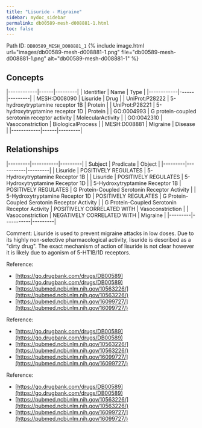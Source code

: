 ```yaml
---
title: "Lisuride - Migraine"
sidebar: mydoc_sidebar
permalink: db00589-mesh-d008881-1.html
toc: false 
---
```



Path ID: `DB00589_MESH_D008881_1`
{% include image.html url="images/db00589-mesh-d008881-1.png" file="db00589-mesh-d008881-1.png" alt="db00589-mesh-d008881-1" %}

## Concepts

|------------|------|---------|
| Identifier | Name | Type    |
|------------|------|---------|
| MESH:D008090 | Lisuride | Drug |
| UniProt:P28222 | 5-hydroxytryptamine receptor 1B | Protein |
| UniProt:P28221 | 5-hydroxytryptamine receptor 1D | Protein |
| GO:0004993 | G protein-coupled serotonin receptor activity | MolecularActivity |
| GO:0042310 | Vasoconstriction | BiologicalProcess |
| MESH:D008881 | Migraine | Disease |
|------------|------|---------|

## Relationships

|---------|-----------|---------|
| Subject | Predicate | Object  |
|---------|-----------|---------|
| Lisuride | POSITIVELY REGULATES | 5-Hydroxytryptamine Receptor 1B |
| Lisuride | POSITIVELY REGULATES | 5-Hydroxytryptamine Receptor 1D |
| 5-Hydroxytryptamine Receptor 1B | POSITIVELY REGULATES | G Protein-Coupled Serotonin Receptor Activity |
| 5-Hydroxytryptamine Receptor 1D | POSITIVELY REGULATES | G Protein-Coupled Serotonin Receptor Activity |
| G Protein-Coupled Serotonin Receptor Activity | POSITIVELY CORRELATED WITH | Vasoconstriction |
| Vasoconstriction | NEGATIVELY CORRELATED WITH | Migraine |
|---------|-----------|---------|

Comment: Lisuride is used to prevent migraine attacks in low doses. Due to its highly non-selective pharmacological activity, lisuride is described as a "dirty drug". The exact mechanism of action of lisuride is not clear however it is likely due to agonism of 5-HT1B/1D receptors.

Reference: 
  - [https://go.drugbank.com/drugs/DB00589](https://go.drugbank.com/drugs/DB00589)
  - [https://pubmed.ncbi.nlm.nih.gov/10563226/](https://pubmed.ncbi.nlm.nih.gov/10563226/)
  - [https://pubmed.ncbi.nlm.nih.gov/16099727/](https://pubmed.ncbi.nlm.nih.gov/16099727/)

Reference: 
  - [https://go.drugbank.com/drugs/DB00589](https://go.drugbank.com/drugs/DB00589)
  - [https://pubmed.ncbi.nlm.nih.gov/10563226/](https://pubmed.ncbi.nlm.nih.gov/10563226/)
  - [https://pubmed.ncbi.nlm.nih.gov/16099727/](https://pubmed.ncbi.nlm.nih.gov/16099727/)

Reference: 
  - [https://go.drugbank.com/drugs/DB00589](https://go.drugbank.com/drugs/DB00589)
  - [https://pubmed.ncbi.nlm.nih.gov/10563226/](https://pubmed.ncbi.nlm.nih.gov/10563226/)
  - [https://pubmed.ncbi.nlm.nih.gov/16099727/](https://pubmed.ncbi.nlm.nih.gov/16099727/)
